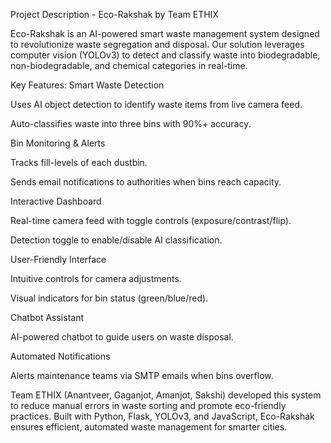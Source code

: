 Project Description - Eco-Rakshak by Team ETHIX

Eco-Rakshak is an AI-powered smart waste management system designed to revolutionize waste segregation and disposal. Our solution leverages computer vision (YOLOv3) to detect and classify waste into biodegradable, non-biodegradable, and chemical categories in real-time.

Key Features:
Smart Waste Detection

Uses AI object detection to identify waste items from live camera feed.

Auto-classifies waste into three bins with 90%+ accuracy.

Bin Monitoring & Alerts

Tracks fill-levels of each dustbin.

Sends email notifications to authorities when bins reach capacity.

Interactive Dashboard

Real-time camera feed with toggle controls (exposure/contrast/flip).

Detection toggle to enable/disable AI classification.

User-Friendly Interface

Intuitive controls for camera adjustments.

Visual indicators for bin status (green/blue/red).

Chatbot Assistant

AI-powered chatbot to guide users on waste disposal.

Automated Notifications

Alerts maintenance teams via SMTP emails when bins overflow.

Team ETHIX (Anantveer, Gaganjot, Amanjot, Sakshi) developed this system to reduce manual errors in waste sorting and promote eco-friendly practices. Built with Python, Flask, YOLOv3, and JavaScript, Eco-Rakshak ensures efficient, automated waste management for smarter cities.
